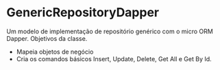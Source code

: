 # GenericRepositoryDapper
Um modelo de implementação de repositório genérico com o micro ORM Dapper.
Objetivos da classe.
  - Mapeia objetos de negócio
  - Cria os comandos básicos Insert, Update, Delete, Get All e Get By Id.
